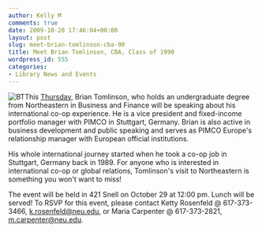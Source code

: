```yaml
---
author: Kelly M
comments: true
date: 2009-10-28 17:46:04+00:00
layout: post
slug: meet-brian-tomlinson-cba-90
title: Meet Brian Tomlinson, CBA, Class of 1990
wordpress_id: 555
categories:
- Library News and Events
---
```


![BT](http://www.lib.neu.edu/snippets/wp-content/uploads/2009/10/BT-150x150.jpg)This [Thursday](http://www.lib.neu.edu/documents/BrianThomlinson.pdf), Brian Tomlinson, who holds an undergraduate degree from Northeastern in Business and Finance will be speaking about his international co-op experience. He is a vice president and fixed-income portfolio manager with PIMCO in Stuttgart, Germany. Brian is also active in business development and public speaking and serves as PIMCO Europe's relationship manager with European official institutions.

His whole international journey started when he took a co-op job in Stuttgart, Germany back in 1989. For anyone who is interested in international co-op or global relations, Tomlinson's visit to Northeastern is something you won't want to miss!

The event will be held in 421 Snell on October 29 at 12:00 pm. Lunch will be served! To RSVP for this event, please contact Ketty Rosenfeld @ 617-373-3466, k.rosenfeld@neu.edu, or Maria Carpenter @ 617-373-2821, m.carpenter@neu.edu.
